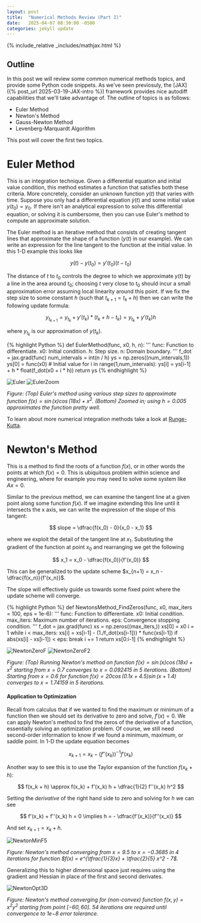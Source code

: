 ```yaml
---
layout: post
title:  "Numerical Methods Review (Part I)"
date:   2025-04-07 08:30:00 -0500
categories: jekyll update
---
```

{% include_relative _includes/mathjax.html %}

## Outline 
In this post we will review some common numerical methods topics, and provide some Python code snippets. As we've seen previosuly, the [JAX]({% post_url 2025-03-19-JAX-intro %}) framework provides nice autodiff capabilities that we'll take advantage of.
The outline of topics is as follows:
* Euler Method
* Newton's Method
* Gauss-Newton Method
* Levenberg-Marquardt Algorithm

This post will cover the first two topics.

# Euler Method
This is an integration technique. Given a differential equation and initial value condition, this method estimates a function that satisfies both these criteria. More concretely, consider an unknown function $y(t)$ that varies with time. Suppose you only had a differential equation $\dot y(t)$ and some initial value $y(t_0) = y_0$. If there isn't an analytical expression to solve this differential equation, or solving it is cumbersome, then you can use Euler's method to compute an approximate solution.

The Euler method is an iterative method that consists of creating tangent lines that approximate the shape of a function ($y(t)$ in our example). We can write an expression for the line tangent to the function at the initial value. In this 1-D example this looks like 

$$
y(t) - y(t_0) = y'(t_0) (t - t_0)
$$

The distance of $t$ to $t_0$ controls the degree to which we approximate $y(t)$ by a line in the area around $t_0$; choosing $t$ very close to $t_0$ should incur a small approximation error assuming local linearity around this point. If we fix the step size to some constant $h$ (such that $t_{k+1} = t_k + h$)  then we can write the following update formula:

$$y_{t_{k + 1}} = y_{t_k} + y'(t_k) * (t_k + h - t_k) = y_{t_k} + y'(t_k) h$$

where $y_{t_k}$ is our approximation of $y(t_k)$.

{% highlight Python %}
def EulerMethod(func, x0, h, n):
    '''
    func: Function to differentiate.
    x0: Initial condition.
    h: Step size.
    n: Domain boundary. 
    '''
    f_dot = jax.grad(func)
    num_intervals = int(n / h)
    ys = np.zeros((num_intervals,1))
    ys[0] = func(x0) # Initial value
    for i in range(1,num_intervals):
        ys[i] = ys[i-1] + h * float(f_dot(x0 + i * h))
    return ys
{% endhighlight %}

![Euler](/images/numerical_methods/eulers_method.png) 
![EulerZoom](/images/numerical_methods/eulers_method_zoom.png)

*<medium> Figure: (Top) Euler's method using various step sizes to approximate function $f(x) = \sin(x) \cos(18x) + x^2$. (Bottom) Zoomed in; using $h=0.005$ approximates the function pretty well. </medium>*

To learn about more numerical integration methods take a look at [Runge-Kutta][runge-kutta].

# Newton's Method
This is a method to find the roots of a function $f(x)$, or in other words the points at which $f(x)=0$. 
This is ubiquitous problem within science and engineering, where for example you may need to solve some system like $Ax=0$.

Similar to the previous method, we can examine the tangent line at a given point along some function $f(x)$. If we imagine extending this line until it intersects the x axis, we can write the expression of the slope of this tangent:

$$
slope = \dfrac{f(x_0) - 0}{x_0 - x_1}
$$ 

where we exploit the detail of the tangent line at $x_1$.
Substituting the gradient of the function at point $x_0$ and rearranging we get the following

$$
x_1 = x_0 - \dfrac{f(x_0)}{f'(x_0)}
$$ 

This can be generalized to the update scheme $x_{n+1} = x_n - \dfrac{f(x_n)}{f'(x_n)}$.

The slope will effectively guide us towards some fixed point where the update scheme will converge.

{% highlight Python %}
def NewtonsMethod_FindZeros(func, x0, max_iters = 100, eps = 1e-6):
    '''
    func: Function to differentiate.
    x0: Initial condition.
    max_iters: Maximum number of iterations.
    eps: Convergence stopping condition. 
    '''
    f_dot = jax.grad(func)
    xs = np.zeros((max_iters,))
    xs[0] = x0
    i = 1
    while i < max_iters:
        xs[i] = xs[i-1] - (1./f_dot(xs[i-1])) * func(xs[i-1])
        if abs(xs[i] - xs[i-1]) < eps:
            break
        i += 1
    return xs[0:i-1]
{% endhighlight %}

![NewtonZeroF](/images/numerical_methods/newtons_method_F.png) 
![NewtonZeroF2](/images/numerical_methods/newtons_method_F2.png)

*<medium> Figure: (Top) Running Newton's method on function $f(x) = \sin(x) \cos(18x) + x^2$ starting from $x=0.7$ converges to $x=0.092415$ in 5 iterations. (Bottom) Starting from $x=0.6$ for function $f(x) = 20 \cos(0.1 x + 4.5) \sin(x + 1.4)$ converges to $x=1.74159$ in 5 iterations. </medium>*

#### Application to Optimization
Recall from calculus that if we wanted to find the maximum or minimum of a function then we should set its derivative to zero and solve, $f'(x) = 0$. We can apply Newton's method to find the zeros of the derivative of a function, essentially solving an optimization problem. Of course, we still need second-order information to know if we found a minimum, maximum, or saddle point. In 1-D the update equation becomes 

$$
x_{k+1} = x_k - (f''(x_k))^{-1} f'(x_k)
$$

Another way to see this is to use the Taylor expansion of the function $f(x_k + h)$:

$$
f(x_k + h) \approx f(x_k) + f'(x_k) h + \dfrac{1}{2} f''(x_k) h^2
$$

Setting the *derivative* of the right hand side to zero and solving for $h$ we can see

$$
f'(x_k) + f''(x_k) h = 0 \implies h = - \dfrac{f'(x_k)}{f''(x_x)}
$$

And set $x_{k+1} = x_k + h$.

![NewtonMinF5](/images/numerical_methods/newtons_method_optimize_F5.png)

*<medium> Figure: Newton's method converging from $x=9.5$ to $x=-0.3685$ in 4 iterations for function $f(x) = e^{\tfrac{1}{3}x} + \tfrac{2}{5} x^2 - 7$.</medium>*

Generalizing this to higher dimensional space just requires using the gradient and Hessian in place of the first and second derivates.

![NewtonOpt3D](/images/numerical_methods/newtons_method_optimize_3d.png)

*<medium> Figure: Newton's method converging for (non-convex) function $f(x,y) = x^2 y^2$ starting from point $[-60,60]$. 54 iterations are required until convergence to $1\mathrm{e}{-8}$ error tolerance. </medium>*


[runge-kutta]: https://en.wikipedia.org/wiki/Runge–Kutta_methods
